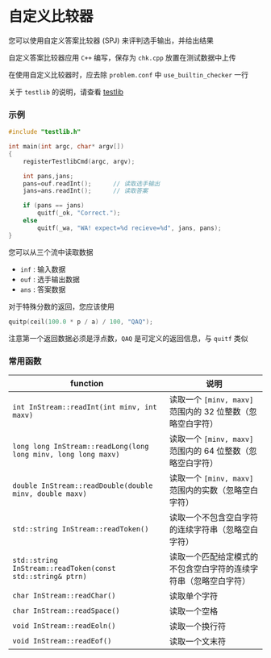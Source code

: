 # 自定义比较器

您可以使用自定义答案比较器 (SPJ) 来评判选手输出，并给出结果

自定义答案比较器应用 `C++` 编写，保存为 `chk.cpp` 放置在测试数据中上传

在使用自定义比较器时，应去除 `problem.conf` 中 `use_builtin_checker` 一行

关于 `testlib` 的说明，请查看 [testlib](https://codeforces.com/testlib)

### 示例
```cpp
#include "testlib.h"

int main(int argc, char* argv[])
{
    registerTestlibCmd(argc, argv);

    int pans,jans;
    pans=ouf.readInt();      // 读取选手输出
    jans=ans.readInt();      // 读取答案

    if (pans == jans)
        quitf(_ok, "Correct.");
    else
        quitf(_wa, "WA! expect=%d recieve=%d", jans, pans);
}
```

您可以从三个流中读取数据

- `inf` : 输入数据
- `ouf` : 选手输出数据
- `ans` : 答案数据

对于特殊分数的返回，您应该使用

```cpp
quitp(ceil(100.0 * p / a) / 100, "QAQ");
```

注意第一个返回数据必须是浮点数，`QAQ` 是可定义的返回信息，与 `quitf` 类似

### 常用函数
function | 说明
--- | ---
`int InStream::readInt(int minv, int maxv)` | 读取一个 `[minv, maxv]` 范围内的 32 位整数（忽略空白字符）
`long long InStream::readLong(long long minv, long long maxv)` | 读取一个 `[minv, maxv]` 范围内的 64 位整数（忽略空白字符）
`double InStream::readDouble(double minv, double maxv)` | 读取一个 `[minv, maxv]` 范围内的实数（忽略空白字符）
`std::string InStream::readToken()` | 读取一个不包含空白字符的连续字符串（忽略空白字符）
`std::string InStream::readToken(const std::string& ptrn)` | 读取一个匹配给定模式的不包含空白字符的连续字符串（忽略空白字符）
`char InStream::readChar()` | 读取单个字符
`char InStream::readSpace()` | 读取一个空格
`void InStream::readEoln()` | 读取一个换行符
`void InStream::readEof()` | 读取一个文末符